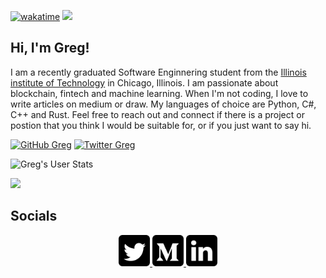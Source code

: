 [![wakatime](https://wakatime.com/badge/user/18a55e97-f175-44d4-b269-5e148339a0d8.svg)](https://wakatime.com/@18a55e97-f175-44d4-b269-5e148339a0d8)
<img src="https://github.com/gregyjames/gregyjames/blob/master/images/github_banner.png">
<h2>Hi, I'm Greg!</h2>
<p>I am a recently graduated Software Enginnering student from the <a href="https://www.iit.edu/">Illinois institute of Technology</a> in Chicago, Illinois. I am passionate about blockchain, fintech and machine learning. When I'm not coding, I love to write articles on medium or draw. My languages of choice are Python, C#, C++ and Rust. Feel free to reach out and connect if there is a project or postion that you think I would be suitable for, or if you just want to say hi. 
</em></p>

[![GitHub Greg](https://img.shields.io/github/followers/gregyjames?label=follow&style=social)](https://github.com/gregyjames)
[![Twitter Greg](https://img.shields.io/twitter/follow/gregcodesstuff?label=Follow)](https://twitter.com/gregcodesstuff)

![Greg's User Stats](https://github-readme-stats.vercel.app/api?username=gregyjames&show_icons=true&title_color=fff&icon_color=79ff97&text_color=9f9f9f&bg_color=151515)

<img src="https://wakatime.com/share/@gjames808/eca92b75-688c-453e-b8a6-14a91d578caa.png">

## Socials
<div align="center">
  <a href="https://twitter.com/gregcodesstuff">
  <img width="50" alt="" width="22px" src="https://github.com/gregyjames/gregyjames/blob/master/images/tw.png"/>
</a>

<a href="https://medium.com/@thegregjames">
  <img width="50" alt="" width="22px" src="https://github.com/gregyjames/gregyjames/blob/master/images/medium.png"/>
</a>
<a href="https://www.linkedin.com/in/gregory-james/">
  <img width="50" alt="" width="22px" src="https://github.com/gregyjames/gregyjames/blob/master/images/li.png" />
</a>
  </div>
